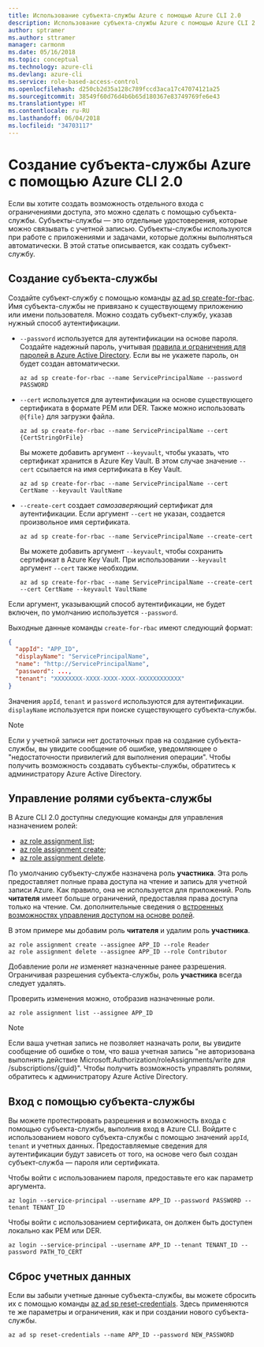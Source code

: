 ```yaml
---
title: Использование субъекта-службы Azure с помощью Azure CLI 2.0
description: Использование субъекта-службы Azure с помощью Azure CLI 2.0
author: sptramer
ms.author: sttramer
manager: carmonm
ms.date: 05/16/2018
ms.topic: conceptual
ms.technology: azure-cli
ms.devlang: azure-cli
ms.service: role-based-access-control
ms.openlocfilehash: d250cb2d35a128c789fccd3aca17c47074121a25
ms.sourcegitcommit: 38549f60d76d4b6b65d180367e83749769fe6e43
ms.translationtype: HT
ms.contentlocale: ru-RU
ms.lasthandoff: 06/04/2018
ms.locfileid: "34703117"
---
```

# <a name="create-an-azure-service-principal-with-azure-cli-20"></a>Создание субъекта-службы Azure с помощью Azure CLI 2.0

Если вы хотите создать возможность отдельного входа с ограничениями доступа, это можно сделать с помощью субъекта-службы. Субъекты-службы — это отдельные удостоверения, которые можно связывать с учетной записью. Субъекты-службы используются при работе с приложениями и задачами, которые должны выполняться автоматически. В этой статье описывается, как создать субъект-службу.

## <a name="create-the-service-principal"></a>Создание субъекта-службы

Создайте субъект-службу с помощью команды [az ad sp create-for-rbac](/cli/azure/ad/sp#az-ad-sp-create-for-rbac). Имя субъекта-службы не привязано к существующему приложению или имени пользователя. Можно создать субъект-службу, указав нужный способ аутентификации.

* `--password` используется для аутентификации на основе пароля. Создайте надежный пароль, учитывая [правила и ограничения для паролей в Azure Active Directory](/azure/active-directory/active-directory-passwords-policy). Если вы не укажете пароль, он будет создан автоматически.

  ```azurecli-interactive
  az ad sp create-for-rbac --name ServicePrincipalName --password PASSWORD
  ```

* `--cert` используется для аутентификации на основе существующего сертификата в формате PEM или DER. Также можно использовать `@{file}` для загрузки файла.

  ```azurecli-interactive
  az ad sp create-for-rbac --name ServicePrincipalName --cert {CertStringOrFile} 
  ```

  Вы можете добавить аргумент `--keyvault`, чтобы указать, что сертификат хранится в Azure Key Vault. В этом случае значение `--cert` ссылается на имя сертификата в Key Vault.

  ```azurecli-interactive
  az ad sp create-for-rbac --name ServicePrincipalName --cert CertName --keyvault VaultName
  ```

* `--create-cert` создает _самозаверяющий_ сертификат для аутентификации. Если аргумент `--cert` не указан, создается произвольное имя сертификата.

  ```azurecli-interactive
  az ad sp create-for-rbac --name ServicePrincipalName --create-cert
  ```

  Вы можете добавить аргумент `--keyvault`, чтобы сохранить сертификат в Azure Key Vault. При использовании `--keyvault` аргумент `--cert` также необходим.

  ```azurecli-interactive
  az ad sp create-for-rbac --name ServicePrincipalName --create-cert --cert CertName --keyvault VaultName
  ```

Если аргумент, указывающий способ аутентификации, не будет включен, по умолчанию используется `--password`.

Выходные данные команды `create-for-rbac` имеют следующий формат:

```json
{
  "appId": "APP_ID",
  "displayName": "ServicePrincipalName",
  "name": "http://ServicePrincipalName",
  "password": ...,
  "tenant": "XXXXXXXX-XXXX-XXXX-XXXX-XXXXXXXXXXXX"
}
```

Значения `appId`, `tenant` и `password` используются для аутентификации. `displayName` используется при поиске существующего субъекта-службы.

> [!NOTE]
> Если у учетной записи нет достаточных прав на создание субъекта-службы, вы увидите сообщение об ошибке, уведомляющее о "недостаточности привилегий для выполнения операции". Чтобы получить возможность создавать субъекты-службы, обратитесь к администратору Azure Active Directory.

## <a name="manage-service-principal-roles"></a>Управление ролями субъекта-службы 

В Azure CLI 2.0 доступны следующие команды для управления назначением ролей:

* [az role assignment list](/cli/azure/role/assignment#az-role-assignment-list);
* [az role assignment create](/cli/azure/role/assignment#az-role-assignment-create);
* [az role assignment delete](/cli/azure/role/assignment#az-role-assignment-delete).

По умолчанию субъекту-службе назначена роль **участника**. Эта роль предоставляет полные права доступа на чтение и запись для учетной записи Azure. Как правило, она не используется для приложений. Роль **читателя** имеет больше ограничений, предоставляя права доступа только на чтение.  См. дополнительные сведения о [встроенных возможностях управления доступом на основе ролей](/azure/active-directory/role-based-access-built-in-roles).

В этом примере мы добавим роль **читателя** и удалим роль **участника**.

```azurecli-interactive
az role assignment create --assignee APP_ID --role Reader
az role assignment delete --assignee APP_ID --role Contributor
```

Добавление роли _не_ изменяет назначенные ранее разрешения. Ограничивая разрешения субъекта-службы, роль __участника__ всегда следует удалять.

Проверить изменения можно, отобразив назначенные роли.

```azurecli-interactive
az role assignment list --assignee APP_ID
```

> [!NOTE] 
> Если ваша учетная запись не позволяет назначать роли, вы увидите сообщение об ошибке о том, что ваша учетная запись "не авторизована выполнять действие Microsoft.Authorization/roleAssignments/write для /subscriptions/{guid}". Чтобы получить возможность управлять ролями, обратитесь к администратору Azure Active Directory.

## <a name="log-in-using-the-service-principal"></a>Вход с помощью субъекта-службы

Вы можете протестировать разрешения и возможность входа с помощью субъекта-службы, выполнив вход в Azure CLI. Войдите с использованием нового субъекта-службы с помощью значений `appId`, `tenant` и учетных данных. Предоставляемые сведения для аутентификации будут зависеть от того, на основе чего был создан субъект-служба — пароля или сертификата.

Чтобы войти с использованием пароля, предоставьте его как параметр аргумента.

```azurecli-interactive
az login --service-principal --username APP_ID --password PASSWORD --tenant TENANT_ID
```

Чтобы войти с использованием сертификата, он должен быть доступен локально как PEM или DER.

```azurecli-interactive
az login --service-principal --username APP_ID --tenant TENANT_ID --password PATH_TO_CERT
```

## <a name="reset-credentials"></a>Сброс учетных данных

Если вы забыли учетные данные субъекта-службы, вы можете сбросить их с помощью команды [az ad sp reset-credentials](https://docs.microsoft.com/en-us/cli/azure/ad/sp#az-ad-sp-reset-credentials). Здесь применяются те же параметры и ограничения, как и при создании нового субъекта-службы.

```azurecli-interactive
az ad sp reset-credentials --name APP_ID --password NEW_PASSWORD
```

